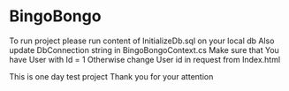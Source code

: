 # BingoBongo

To run project please run content of InitializeDb.sql on your local db
Also update DbConnection string in BingoBongoContext.cs
Make sure that You have User with Id = 1
Otherwise change User id in request from Index.html

This is one day test project
Thank you for your attention
